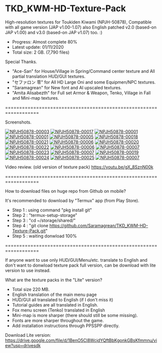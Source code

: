 # TKD_KWM-HD-Texture-Pack
High-resolution textures for Toukiden Kiwami (NPJH-50878), Compatible with all game version (JAP v1.00-1.07) also English patched v2.0 (based-on JAP v1.00) and v3.0 (based-on JAP v1.07) too. :)

- Progress: Almost complete 80%
- Latest update: 01/11/2020
- Total size: 2 GB. (7,790 files)



Special Thanks.

- "Ace-San" for House/Village in Spring/Command center texture and All partial translation HUD/GUI textures.
- "セファロン 零" for All HD Large Oni and some Equipmen/NPC textures.
- "Saramagrean" for New font and AI upscaled textures.
- "Amita Alisabezth" for Full set Armor & Weapon, Tenko, Village in Fall and Mini-map textures.

==================================================================

Screenshots.

<a href="https://ibb.co/j86hGxt"><img src="https://i.ibb.co/mRDJtYp/NPJH50878-00003.jpg" alt="NPJH50878-00003" border="0"></a>
<a href="https://ibb.co/fX7Y2c8"><img src="https://i.ibb.co/MgLDsX8/NPJH50878-00017.jpg" alt="NPJH50878-00017" border="0"></a>
<a href="https://ibb.co/QmzFGQp"><img src="https://i.ibb.co/9Yz9jgc/NPJH50878-00001.jpg" alt="NPJH50878-00001" border="0"></a>
<a href="https://ibb.co/x70y24h"><img src="https://i.ibb.co/LZWM0GS/NPJH50878-00002.jpg" alt="NPJH50878-00001" border="0"></a>
<a href="https://ibb.co/PDbYFY2"><img src="https://i.ibb.co/GH1JnJZ/NPJH50878-00005.jpg" alt="NPJH50878-00005" border="0"></a>
<a href="https://ibb.co/GxkCvPK"><img src="https://i.ibb.co/vwmLxz7/NPJH50878-00018.jpg" alt="NPJH50878-00018" border="0"></a>
<a href="https://ibb.co/sv1YhRS"><img src="https://i.ibb.co/wNQmTgH/NPJH50878-00021.jpg" alt="NPJH50878-00021" border="0"></a>
<a href="https://ibb.co/2Y5wGtK"><img src="https://i.ibb.co/YTb6Hkj/NPJH50878-00006.jpg" alt="NPJH50878-00006" border="0"></a>
<a href="https://ibb.co/qM8GFg0"><img src="https://i.ibb.co/5W3DxjY/NPJH50878-00020.jpg" alt="NPJH50878-00020" border="0"></a>
<a href="https://ibb.co/JmjhtsM"><img src="https://i.ibb.co/fqdcFxP/NPJH50878-00022.jpg" alt="NPJH50878-00022" border="0"></a>
<a href="https://ibb.co/JqKXxSN"><img src="https://i.ibb.co/gd3svcG/NPJH50878-00036.jpg" alt="NPJH50878-00006" border="0"></a>
<a href="https://ibb.co/G77y3c1"><img src="https://i.ibb.co/xhhW8Jc/NPJH50878-00007.jpg" alt="NPJH50878-00007" border="0"></a>
<a href="https://ibb.co/C8Z4NpR"><img src="https://i.ibb.co/1Q5BhYF/NPJH50878-00023.jpg" alt="NPJH50878-00023" border="0"></a>
<a href="https://ibb.co/XWL0zjn"><img src="https://i.ibb.co/WH58cGr/NPJH50878-00012.jpg" alt="NPJH50878-00007" border="0"></a>
<a href="https://ibb.co/gDcyVV9"><img src="https://i.ibb.co/30P1zzd/NPJH50878-00019.jpg" alt="NPJH50878-00019" border="0"></a>
<a href="https://ibb.co/6Pd5TKG"><img src="https://i.ibb.co/T8C57QJ/NPJH50878-00024.jpg" alt="NPJH50878-00024" border="0"></a>
<a href="https://ibb.co/zGPzbRn"><img src="https://i.ibb.co/XSFqps2/NPJH50878-00025.jpg" alt="NPJH50878-00025" border="0"></a>
<a href="https://ibb.co/mJfJ2gt"><img src="https://i.ibb.co/1ZFZPjK/NPJH50878-00030.jpg" alt="NPJH50878-00007" border="0"></a>

Video review. (old version of texture pack)
https://youtu.be/gX_8SznN00k

==================================================================

How to download files on huge repo from Github on mobile?

It's recommended to download by "Termux" app (from Play Store). 
- Step 1 : using command "pkg install git"
- Step 2 : "termux-setup-storage"
- Step 3 : "cd ~/storage/shared/"
- Step 4 : "git clone https://github.com/Saramagrean/TKD_KWM-HD-Texture-Pack.git"
- Step 5 : waiting donwload 100%

==================================================================

If anyone want to use only HUD/GUI/Menu/etc. translate to English and don't want to donwload texture pack full version, can be download with lite version to use instead.

What are the texture packs in the "Lite" version?
- Total size 220 MB.
- English translation of the main menu page
- HUD/GUI all translated to English (if I don't miss it)
- Tutorial guides are all translated in English.
- Fox menu screen (Tenko) translated in English
- Mini-map is more sharper (there should still be some missing).
- Fonts are more sharper throughout the game.
- Add installation instructions through PPSSPP directly.

Download Lite version: https://drive.google.com/file/d/1BenO5Cl8WcjdYQftBbKgonkGBsKfmmnu/view?usp=drivesdk



